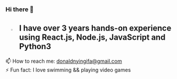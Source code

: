 ### Hi there 👋

<!--
**donaldnyingifa/donaldnyingifa** is a ✨ _special_ ✨ repository because its `README.md` (this file) appears on your GitHub profile.

Here are some ideas to get you started:

- 🔭 I’m currently working on ...
- 🌱 I’m currently learning ...
- 👯 I’m looking to collaborate on ...
- 🤔 I’m looking for help with ...
- 💬 Ask me about ...
- 📫 How to reach me: ...
- 😄 Pronouns: ...
- ⚡ Fun fact: ...
-->

## <img src="https://user-images.githubusercontent.com/15665014/136378828-f8cddda6-9a4d-4ea7-99f7-6c30f9fe652a.png" style="float:left;margin:15px;" width="1.5%"/> I have over 3 years hands-on experience using React.js, Node.js, JavaScript and Python3 <br>
📫 How to reach me: donaldnyingifa@gmail.com <br>
⚡ Fun fact: I love swimming && playing video games


